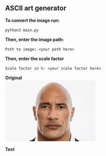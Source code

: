 ## ASCII art generator

**To convert the image run:**<br>
```console
python3 main.py
```

**Then, enter the image path:**<br>
```console
Path to image: <your path here>
```

**Then, enter the scale factor**<br>
```console
Scale factor in %: <your scale factor here>
```

**Original**<br>
<img src="python image to text/Dwayne-Johnson_credHuyDoan-e1705977711715.webp" alt="Demo" width="290" height="194"><br>

**Text**<br>
